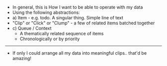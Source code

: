 - In general, this is How I want to be able to operate with my data
- Using the following abstractions:
- a) Item - e.g. todo. A singular thing. Simple line of text
- "Clip" or "Click" or "Clump" - a few of related items batched together
- c) Queue / Context 
    - A thematically related sequence of items
    - Chronologically or by priority
---
- If only I could arrange all my data into meaningful clips.. that'd be amazing!
